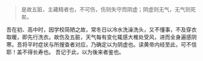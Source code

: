 > 是故五脏，主藏精者也，不可伤，伤则失守而阴虚；阴虚则无气，无气则死矣。

吾在初、高中时，因学校简陋之故，常冬日以冷水洗澡洗头，又不懂事，不及穿衣取暖，即先行洗衣。故伤及五脏，天气每有变化辄感大椎处受风，进而全身遍感阴寒。吾将平时症状与所搜查者对应，乃确定以为阴虚也。读黄帝内经至此，可不信耶！盖不得长寿也。
吾记于此，以为後来者鉴也。
